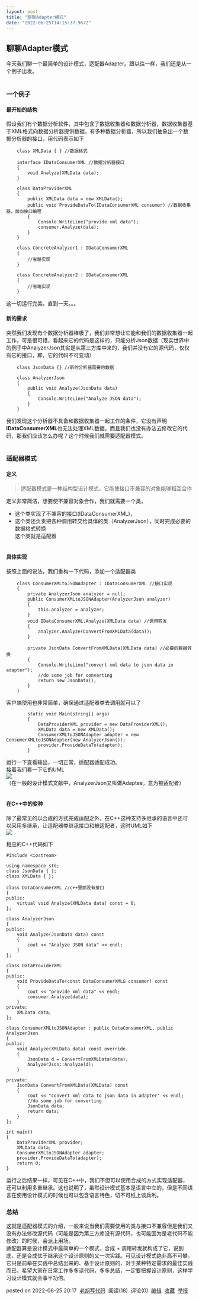 ```yaml
---
layout: post
title: "聊聊Adapter模式"
date: "2022-06-25T14:15:37.967Z"
---
```

聊聊Adapter模式
-----------

今天我们聊一个最简单的设计模式，适配器Adapter。跟以往一样，我们还是从一个例子出发。  
 

### 一个例子

#### 最开始的结构

假设我们有个数据分析软件，其中包含了数据收集器和数据分析器，数据收集器基于XML格式向数据分析器提供数据，有多种数据分析器，所以我们抽象出一个数据分析器的接口，用代码表示如下

        class XMLData { } //数据格式
    
        interface IDataConsumerXML //数据分析器接口
        {
            void Analyze(XMLData data);
        }
    
        class DataProviderXML
        {
            public XMLData data = new XMLData();
            public void ProvideDataTo(IDataConsumerXML consumer) //数据收集器，面向接口编程
            {
                Console.WriteLine("provide xml data");
                consumer.Analyze(data);
            }
        }
    
        class ConcreteAnalyzer1 : IDataConsumerXML 
        {
            //省略实现
        }
    
        class ConcreteAnalyzer2 : IDataConsumerXML 
        {
            //省略实现
        }
    

这一切运行完美。直到一天。。。

#### 新的需求

突然我们发现有个数据分析器棒极了，我们非常想让它能和我们的数据收集器一起工作，可是很可惜，看起来它的代码是这样的，只能分析Json数据（现实世界中的例子中AnalyzerJson其实是从第三方库中来的，我们并没有它的源代码，仅仅有它的接口，即，它的代码不可变动）

        class JsonData {} //新的分析器需要的数据
    
        class AnalyzerJson
        {
            public void Analyze(JsonData data)
            {
                Console.WriteLine("Analyze JSON data");
            }
        }
    

我们发现这个分析器不具备和数据收集器一起工作的条件，它没有声明**IDataConsumerXML**也无法处理XML数据，而且我们也没有办法去修改它的代码，那我们应该怎么办呢？这个时候我们就需要适配器模式。  
 

### 适配器模式

#### 定义

> 适配器模式是一种结构型设计模式，它能使接口不兼容的对象能够相互合作

定义非常简洁，想要使不兼容对象合作，我们就需要一个类，

*   这个类实现了不兼容的接口(IDataConsumerXML)，
*   这个类还负责把各种调用转交给具体的类（AnalyzerJson），同时完成必要的数据格式转换  
    这个类就是适配器  
     

#### 具体实现

按照上面的说法，我们重构一下代码，添加一个适配器类

        class ConsumerXMLtoJSONAdapter : IDataConsumerXML //接口实现
        {
            private AnalyzerJson analyzer = null; 
            public ConsumerXMLtoJSONAdapter(AnalyzerJson analyzer)
            {
                this.analyzer = analyzer;
            }
            void IDataConsumerXML.Analyze(XMLData data) //调用转发
            {
                analyzer.Analyze(ConvertFromXMLData(data));
            }
    
            private JsonData ConvertFromXMLData(XMLData data) //必要的数据转换
            {
                Console.WriteLine("convert xml data to json data in adapter");
                //do some job for converting
                return new JsonData();
            }
        }
    

客户端使用也非常简单，确保通过适配器类去调用就可以了

            static void Main(string[] args)
            {
                DataProviderXML provider = new DataProviderXML();
                XMLData data = new XMLData();
                ConsumerXMLtoJSONAdapter adapter = new ConsumerXMLtoJSONAdapter(new AnalyzerJson());
                provider.ProvideDataTo(adapter);
            }
    

运行一下查看输出，一切正常，适配器适配成功。  
接着我们看一下它的UML  
![](https://img2022.cnblogs.com/blog/699616/202206/699616-20220625194423188-1912050597.png)  
（在一般的设计模式文献中，AnalyzerJson又叫做Adaptee，意为被适配者）  
 

#### 在C++中的变种

除了最常见的以合成的方式完成适配之外，在C++这种支持多继承的语言中还可以采用多继承，让适配器类继承接口和被适配者，这时UML如下  
![](https://img2022.cnblogs.com/blog/699616/202206/699616-20220625195331757-740318303.png)

相应的C++代码如下

    #include <iostream>
    
    using namespace std;
    class JsonData { };
    class XMLData { };
    
    class DataConsumerXML //c++里面没有接口
    {
    public:
        virtual void Analyze(XMLData data) const = 0;
    };
    
    class AnalyzerJson
    {
    public:
        void Analyze(JsonData data) const
        {
            cout << "Analyze JSON data" << endl;
        }
    };
    
    class DataProviderXML
    {
    public:
        void ProvideDataTo(const DataConsumerXML& consumer) const
        {
            cout << "provide xml data" << endl;
            consumer.Analyze(data);
        }
    private:
        XMLData data;
    };
    
    class ConsumerXMLtoJSONAdapter : public DataConsumerXML, public AnalyzerJson
    {
    public:
        void Analyze(XMLData data) const override
        {
            JsonData d = ConvertFromXMLData(data);
            AnalyzerJson::Analyze(d);
        }
    
    private:
        JsonData ConvertFromXMLData(XMLData) const
        {
            cout << "convert xml data to json data in adapter" << endl;
            //do some job for converting
            JsonData data;
            return data;
        }
    };
    
    int main()
    {
        DataProviderXML provider;
        XMLData data;
        ConsumerXMLtoJSONAdapter adapter;
        provider.ProvideDataTo(adapter);
        return 0;
    }
    

运行之后结果一样，可见在C++中，我们不但可以使用合成的方式实现适配器，还可以利用多重继承。这也说明了，虽然设计模式基本是语言中立的，但是不同语言在使用设计模式的时候也可以包含语言特色，切不可纸上谈兵哟。

### 总结

这就是适配器模式的介绍，一般来说当我们需要使用的类与接口不兼容但是我们又没有办法修改源代码（可能是因为第三方库没有源代码，也可能因为是老代码不能修改）的时候，会派上用场。  
适配器算是设计模式中最简单的一个模式，合成 + 调用转发就构成了它，说到底，还是合成优于继承这个设计原则的又一次实践。可见设计模式绝非高不可攀，它只是前辈在实践中总结出来的、基于设计原则的、对于某种特定需求的最佳实践而已，希望大家在日常工作多多读代码，多多总结，一定要把握设计原则，这样学习设计模式就会事半功倍。

posted on 2022-06-25 20:17  [老胡写代码](https://www.cnblogs.com/deatharthas/)  阅读(18)  评论(0)  [编辑](https://i.cnblogs.com/EditPosts.aspx?postid=16412349)  [收藏](javascript:void(0))  [举报](javascript:void(0))